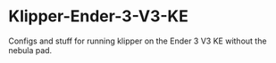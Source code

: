 # Klipper-Ender-3-V3-KE
Configs and stuff for running klipper on the Ender 3 V3 KE without the nebula pad.
